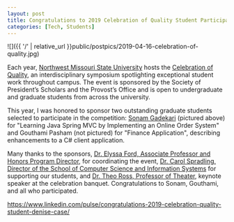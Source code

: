 ```yaml
---
layout: post
title: Congratulations to 2019 Celebration of Quality Student Participants
categories: [Tech, Students]
---
```


![]({{ '/' | relative_url }}public/postpics/2019-04-16-celebration-of-quality.jpg)

<div id="ember4322" class="ember-view">
<div class="reader-article-content" dir="ltr">
<div id="ember4322" class="ember-view">
<div class="reader-article-content" dir="ltr">
<div id="ember9988" class="ember-view">
<div class="reader-article-content" dir="ltr">
<p>Each year,&nbsp;<a href="https://www.linkedin.com/school/696182/" target="_blank" rel="noopener">Northwest Missouri State University</a>&nbsp;hosts the&nbsp;<a href="https://www.nwmissouri.edu/academics/celebration/index.htm" target="_blank" rel="nofollow noopener">Celebration of Quality</a>, an interdisciplinary symposium spotlighting exceptional student work throughout campus. The event is sponsored by the Society of President&rsquo;s Scholars and the Provost&rsquo;s Office and is open to undergraduate and graduate students from across the university.&nbsp;</p>
<p>This year, I was honored to sponsor two outstanding graduate students selected to participate in the competition:&nbsp;<a href="https://www.linkedin.com/in/sonam-gadekari-a0b10b139/" target="_blank" rel="noopener">Sonam Gadekari</a>&nbsp;(pictured above) for "Learning Java Spring MVC by Implementing an Online Order System" and Gouthami Pasham (not pictured) for "Finance Application", describing enhancements to a C# client application.</p>
<p>Many thanks to the sponsors,&nbsp;<a href="https://www.nwmissouri.edu/socialsciences/directory/ford.htm" target="_blank" rel="nofollow noopener">Dr. Elyssa Ford, Associate Professor and Honors Program Director</a>, for coordinating the event,&nbsp;<a href="https://www.linkedin.com/in/carol-spradling-00590a49/" target="_blank" rel="noopener">Dr. Carol Spradling, Director of the School of Computer Science and Information Systems</a>&nbsp;for supporting our students, and&nbsp;<a href="https://www.nwmissouri.edu/finearts/directory/ross.htm" target="_blank" rel="nofollow noopener">Dr. Theo Ross, Professor of Theater</a>, keynote speaker at the celebration banquet. Congratulations to Sonam, Gouthami, and all who participated.</p>
</div>
</div>
</div>
</div>
</div>
</div>


<a href="https://www.linkedin.com/pulse/congratulations-2019-celebration-quality-student-denise-case/">https://www.linkedin.com/pulse/congratulations-2019-celebration-quality-student-denise-case/</a>